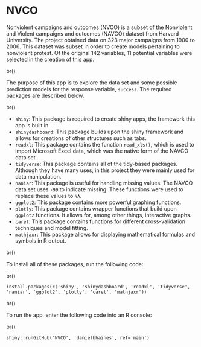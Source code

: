 # NVCO

Nonviolent campaigns and outcomes (NVCO) is a subset of the Nonviolent and Violent campaigns and outcomes (NAVCO) dataset from Harvard University. The project obtained data on 323 major campaigns from 1900 to 2006. This dataset was subset in order to create models pertaining to nonviolent protest. Of the original 142 variables, 11 potential variables were selected in the creation of this app.

br()

The purpose of this app is to explore the data set and some possible prediction models for the response variable, `success`. The required packages are described below.

br()

- `shiny`: This package is required to create shiny apps, the framework this app is built in.
- `shinydashboard`: This package builds upon the shiny framework and allows for creations of other structures such as tabs.
- `readxl`: This package contains the function `read_xls()`, which is used to import Microsoft Excel data, which was the native form of the NAVCO data set.
- `tidyverse`: This package contains all of the tidy-based packages. Although they have many uses, in this project they were mainly used for data manipulation.
- `naniar`: This package is useful for handling missing values. The NAVCO data set uses `-99` to indicate missing. These functions were used to replace these values to `NA`.
- `ggplot2`: This package contains more powerful graphing functions.
- `plotly`: This package contains wrapper functions that build upon `ggplot2` functions. It allows for, among other things, interactive graphs.
- `caret`: This package contains functions for different cross-validation techniques and model fitting.
- `mathjaxr`: This package allows for displaying mathematical formulas and symbols in R output.

br()

To install all of these packages, run the following code:

br()

`install.packages(c('shiny', 'shinydashboard', 'readxl', 'tidyverse', 'naniar', 'ggplot2', 'plotly', 'caret', 'mathjaxr'))`

br()

To run the app, enter the following code into an R console:

br()

`shiny::runGitHub('NVCO', 'danielbhaines', ref='main')`
